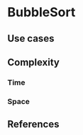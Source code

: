 # BubbleSort

## Use cases

## Complexity

### Time

### Space

## References

[^AlgosMadeEasy]: Algorithms Made Easy
[^Roberts]: Eric Roberts
